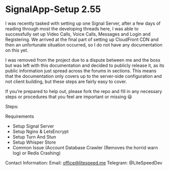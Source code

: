 # SignalApp-Setup 2.55  

I was recently tasked with setting up one Signal Server, after a few days of reading through most the developing threads here, I was able to successfully set up Video Calls, Voice Calls, Messages and Login and Registering. We arrived at the final part of setting up CloudFront CDN and then an unfortunate situation occurred, so I do not have any documentation on this yet.

I was removed from the project due to a dispute between me and the boss but was left with this documentation and decided to publicly release it, as its public information just spread across the forums in sections. This means that the documentation only covers up to the server-side configuration and not client building, but these steps are fairly easy to cover.

If you’re prepared to help out, please fork the repo and fill in any necessary steps or procedures that you feel are important or missing :smiley:

Steps:

Requirements
- Setup Signal Server
- Setup Nginx & LetsEncrypt
- Setup Turn And Stun
- Setup Whisper Store
- Common Issue (Account Database Crawler (Removes the horrid warn log) or Redis Crashing)


Contact Information:
Email: office@litespeed.me
Telegram: @LiteSpeedDev
